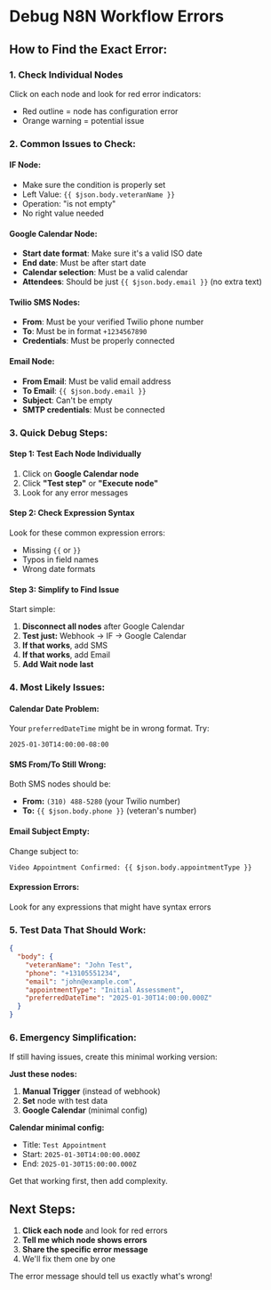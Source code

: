 # Debug N8N Workflow Errors

## How to Find the Exact Error:

### 1. **Check Individual Nodes**
Click on each node and look for red error indicators:
- Red outline = node has configuration error
- Orange warning = potential issue

### 2. **Common Issues to Check:**

#### **IF Node:**
- Make sure the condition is properly set
- Left Value: `{{ $json.body.veteranName }}`
- Operation: "is not empty" 
- No right value needed

#### **Google Calendar Node:**
- **Start date format**: Make sure it's a valid ISO date
- **End date**: Must be after start date
- **Calendar selection**: Must be a valid calendar
- **Attendees**: Should be just `{{ $json.body.email }}` (no extra text)

#### **Twilio SMS Nodes:**
- **From**: Must be your verified Twilio phone number
- **To**: Must be in format `+1234567890`
- **Credentials**: Must be properly connected

#### **Email Node:**
- **From Email**: Must be valid email address
- **To Email**: `{{ $json.body.email }}`
- **Subject**: Can't be empty
- **SMTP credentials**: Must be connected

### 3. **Quick Debug Steps:**

#### **Step 1: Test Each Node Individually**
1. Click on **Google Calendar node**
2. Click **"Test step"** or **"Execute node"**
3. Look for any error messages

#### **Step 2: Check Expression Syntax**
Look for these common expression errors:
- Missing `{{` or `}}`
- Typos in field names
- Wrong date formats

#### **Step 3: Simplify to Find Issue**
Start simple:
1. **Disconnect all nodes** after Google Calendar
2. **Test just:** Webhook → IF → Google Calendar
3. **If that works**, add SMS
4. **If that works**, add Email
5. **Add Wait node last**

### 4. **Most Likely Issues:**

#### **Calendar Date Problem:**
Your `preferredDateTime` might be in wrong format. Try:
```
2025-01-30T14:00:00-08:00
```

#### **SMS From/To Still Wrong:**
Both SMS nodes should be:
- **From:** `(310) 488-5280` (your Twilio number)
- **To:** `{{ $json.body.phone }}` (veteran's number)

#### **Email Subject Empty:**
Change subject to:
```
Video Appointment Confirmed: {{ $json.body.appointmentType }}
```

#### **Expression Errors:**
Look for any expressions that might have syntax errors

### 5. **Test Data That Should Work:**
```json
{
  "body": {
    "veteranName": "John Test",
    "phone": "+13105551234",
    "email": "john@example.com",
    "appointmentType": "Initial Assessment",
    "preferredDateTime": "2025-01-30T14:00:00.000Z"
  }
}
```

### 6. **Emergency Simplification:**
If still having issues, create this minimal working version:

**Just these nodes:**
1. **Manual Trigger** (instead of webhook)
2. **Set** node with test data
3. **Google Calendar** (minimal config)

**Calendar minimal config:**
- Title: `Test Appointment`
- Start: `2025-01-30T14:00:00.000Z`
- End: `2025-01-30T15:00:00.000Z`

Get that working first, then add complexity.

## Next Steps:
1. **Click each node** and look for red errors
2. **Tell me which node shows errors**
3. **Share the specific error message**
4. We'll fix them one by one

The error message should tell us exactly what's wrong!